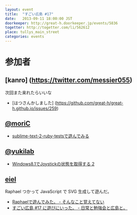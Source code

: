 ```yaml
---
layout: event
title:  "すごい広島 #17"
date:   2013-09-11 18:00:00 JST
doorkeeper: http://great-h.doorkeeper.jp/events/5836
togetter: http://togetter.com/li/562612
place: tullys_main_street
categories: events
---
```


# 参加者

## [kanro] (https://twitter.com/messier055)

次回また来れたらいいな

* [はつさんかしました] (https://github.com/great-h/great-h.github.io/issues/259)

## [@moriC](https://twitter.com/CentBoss)

* [sublime-text-2-ruby-testsで遊んでみる](http://blog.mori-theta.net/?p=303)

## [@yukilab](https://twitter.com/yukilab)

* [Windows8.1でJoystickの状態を取得する 2](http://yukilab3.blog.fc2.com/blog-entry-27.html)

## [eiel](http://eiel.info/)

Raphael つかって JavaScript で SVG 生成して遊んだ。

* [Raphaelで遊んでみた。 - そんなこと覚えてない](http://blog.eiel.info/blog/2013/09/11/raphaeljs/)
* [すごい広島 #17 に遊びにいった。 - 日常と勉強会と広島と。](http://eielh-life.tumblr.com/post/60927881852/17)
